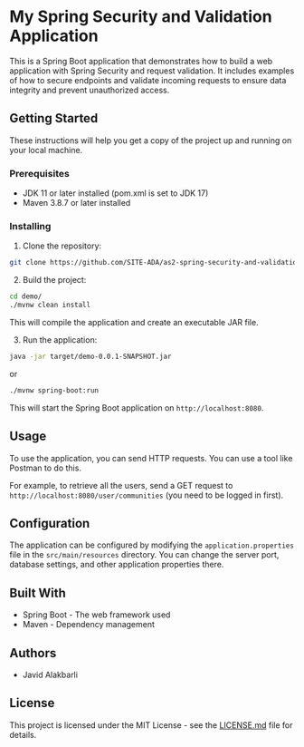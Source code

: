 # My Spring Security and Validation Application

This is a Spring Boot application that demonstrates how to build a web application with Spring Security and request validation. It includes examples of how to secure endpoints and validate incoming requests to ensure data integrity and prevent unauthorized access.

## Getting Started

These instructions will help you get a copy of the project up and running on your local machine.

### Prerequisites

- JDK 11 or later installed (pom.xml is set to JDK 17)
- Maven 3.8.7 or later installed

### Installing

1. Clone the repository:

```bash
git clone https://github.com/SITE-ADA/as2-spring-security-and-validation-1javid.git
```

2. Build the project:

```bash
cd demo/
./mvnw clean install
```

This will compile the application and create an executable JAR file.

3. Run the application:

```bash
java -jar target/demo-0.0.1-SNAPSHOT.jar
```

or

```bash
./mvnw spring-boot:run
```

This will start the Spring Boot application on `http://localhost:8080`.

## Usage

To use the application, you can send HTTP requests. You can use a tool like Postman to do this.

For example, to retrieve all the users, send a GET request to `http://localhost:8080/user/communities` (you need to be logged in first).

## Configuration

The application can be configured by modifying the `application.properties` file in the `src/main/resources` directory. You can change the server port, database settings, and other application properties there.

## Built With

- Spring Boot - The web framework used
- Maven - Dependency management

## Authors

- Javid Alakbarli

## License
This project is licensed under the MIT License - see the [LICENSE.md](LICENSE.md) file for details.